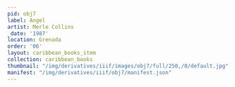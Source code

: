 ```yaml
---
pid: obj7
label: Angel
artist: Merle Collins
_date: '1987'
location: Grenada
order: '06'
layout: caribbean_books_item
collection: caribbean_books
thumbnail: "/img/derivatives/iiif/images/obj7/full/250,/0/default.jpg"
manifest: "/img/derivatives/iiif/obj7/manifest.json"
---
```

